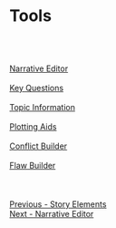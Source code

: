 # Tools #
 <br/>
 <br/>

[Narrative Editor](Narrative_Editor.md) <br/><br/>
[Key Questions](Key_Questions.md) <br/><br/>
[Topic Information](Topic_Information.md) <br/><br/>
[Plotting Aids](Plotting_Aids.md) <br/><br/>
[Conflict Builder](Conflict_Builder.md) <br/><br/>
[Flaw Builder](Flaw_Builder.md) <br/><br/>
 <br/>
 <br/>
[Previous - Story Elements](Story_Elements.md) <br/>
[Next - Narrative Editor](Narrative_Editor.md) <br/>
